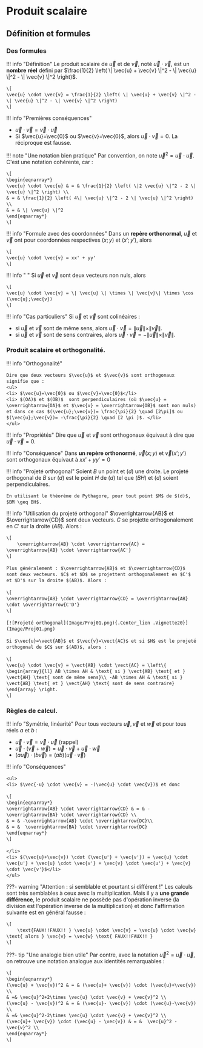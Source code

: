 # Produit scalaire

## Définition et formules


### Des formules

!!! info "Définition"
    Le produit scalaire  de $\vec{u}$ et de $\vec{v}$, noté $\vec{u} \cdot \vec{v}$, est un **nombre réel** défini par $\frac{1}{2} \left( \| \vec{u} + \vec{v} \|^2 - \| \vec{u} \|^2 - \| \vec{v} \|^2 \right)$.

    \[
    \vec{u} \cdot \vec{v} = \frac{1}{2} \left( \| \vec{u} + \vec{v} \|^2 - \| \vec{u} \|^2 - \| \vec{v} \|^2 \right)
    \]


!!! info "Premières conséquences"
    <ul>
    <li> $\vec{u} \cdot \vec{v} = \vec{v} \cdot \vec{u}$</li>
    <li> Si $\vec{u}=\vec{0}$ ou $\vec{v}=\vec{0}$, alors $\vec{u} \cdot \vec{v}=0$. La réciproque est fausse.</li>
    </ul>



!!! note "Une notation bien pratique"
    Par convention, on note $\vec{u}^2=\vec{u} \cdot \vec{u}$. C'est une notation cohérente, car :

    \[
    \begin{eqnarray*}
    \vec{u} \cdot \vec{u} & = & \frac{1}{2} \left( \|2 \vec{u} \|^2 - 2 \| \vec{u} \|^2 \right) \\
    & = & \frac{1}{2} \left( 4\| \vec{u} \|^2 - 2 \| \vec{u} \|^2 \right) \\
    & = & \| \vec{u} \|^2
    \end{eqnarray*}
    \]



!!! info "Formule avec des coordonnées"
    Dans un **repère orthonormal**, $\vec{u}$ et $\vec{v}$ ont pour coordonnées respectives $(x;y)$ et $(x';y')$, alors 

    \[
    \vec{u} \cdot \vec{v} = xx' + yy'
    \]

!!! info " "
    Si $\vec{u}$ et $\vec{v}$ sont deux vecteurs non nuls, alors

    \[
    \vec{u} \cdot \vec{v} = \| \vec{u} \| \times \| \vec{v}\| \times \cos (\vec{u};\vec{v})
    \]

!!! info "Cas particuliers"
    Si $\vec{u}$ et $\vec{v}$ sont colinéaires :
    <ul>
    <li> si $\vec{u}$ et $\vec{v}$ sont de même sens, alors $\vec{u} \cdot \vec{v} = \| \vec{u} \| \times \| \vec{v}\|$.</li>
    <li> si $\vec{u}$ et $\vec{v}$ sont de sens contraires, alors $\vec{u} \cdot \vec{v} = - \| \vec{u} \| \times \| \vec{v}\|$.</li>
    </ul>


### Produit scalaire et orthogonalité.

!!! info "Orthogonalité"
    
    Dire que deux vecteurs $\vec{u}$ et $\vec{v}$ sont orthogonaux signifie que :
    <ul>
    <li> $\vec{u}=\vec{0}$ ou $\vec{v}=\vec{0}$</li>
    <li> $(OA)$ et $(OB)$  sont perpendiculaires (où $\vec{u} = \overrightarrow{OA}$ et $\vec{v} = \overrightarrow{OB}$ sont non nuls) et dans ce cas $(\vec{u};\vec{v})= \frac{\pi}{2} \quad [2\pi]$ ou $(\vec{u};\vec{v})= -\frac{\pi}{2} \quad [2 \pi ]$. </li>
    </ul>


!!! info "Propriétés"
    Dire que $\vec{u}$ et $\vec{v}$ sont orthogonaux équivaut à dire que $\vec{u} \cdot \vec{v} = 0$.




!!! info "Conséquence"
    Dans **un repère orthonormé**, $\vec{u}(x;y)$ et $\vec{v}(x';y')$ sont orthogonaux équivaut à 
    $xx'+yy'=0$



!!! info "Projeté orthogonal"
    Soient $B$ un point et $(d)$ une droite. Le projeté orthogonal de $B$ sur $(d)$ est le point $H$ de $(d)$ tel que $(BH)$ et $(d)$ soient perpendiculaires.

    En utilisant le théorème de Pythagore, pour tout point $M$ de $(d)$, $BM \geq BH$.


!!! info "Utilisation du projeté orthogonal"
    $\overrightarrow{AB}$ et $\overrightarrow{CD}$ sont deux vecteurs. $C$ se projette orthogonalement en $C'$ sur la droite $(AB)$. Alors :

    \[
        \overrightarrow{AB} \cdot \overrightarrow{AC} = \overrightarrow{AB} \cdot \overrightarrow{AC'}
    \]

    Plus généralement : $\overrightarrow{AB}$ et $\overrightarrow{CD}$ sont deux vecteurs. $C$ et $D$ se projettent orthogonalement en $C'$ et $D'$ sur la droite $(AB)$. Alors :
    
    \[
    \overrightarrow{AB} \cdot \overrightarrow{CD} = \overrightarrow{AB} \cdot \overrightarrow{C'D'}
    \]

    [![Projeté orthogonal](Image/Proj01.png){.Center_lien .Vignette20}](Image/Proj01.png)

    Si $\vec{u}=\vect{AB}$ et $\vec{v}=\vect{AC}$ et si $H$ est le projeté orthogonal de $C$ sur $(AB)$, alors :
    
    \[
    \vec{u} \cdot \vec{v} = \vect{AB} \cdot \vect{AC} = \left\{ \begin{array}{ll} AB \times AH & \text{ si } \vect{AB} \text{ et } \vect{AH} \text{ sont de même sens}\\ -AB \times AH & \text{ si } \vect{AB} \text{ et } \vect{AH} \text{ sont de sens contraire} \end{array} \right.
    \]


### Règles de calcul.

!!! info "Symétrie, linéarité"
    Pour tous vecteurs $\vec{u},\vec{v}$ et $\vec{w}$ et pour tous réels $a$ et $b$ :
    <ul>
    <li> $\vec{u} \cdot \vec{v} = \vec{v} \cdot \vec{u}$ (rappel)</li>
    <li> $\vec{u} \cdot \left( \vec{v} + \vec{w} \right) = \vec{u} \cdot \vec{v}+ \vec{u} \cdot \vec{w}$</li>
    <li> $(a\vec{u}) \cdot (b\vec{v}) = (ab)(\vec{u} \cdot \vec{v})$</li>
    </ul>


!!! info "Conséquences"

    <ul>
    <li> $\vec{-u} \cdot \vec{v} = -(\vec{u} \cdot \vec{v})$ et donc 
    
    \[
    \begin{eqnarray*}
    \overrightarrow{AB} \cdot \overrightarrow{CD} & = & -\overrightarrow{BA} \cdot \overrightarrow{CD} \\
    & = & -\overrightarrow{AB} \cdot \overrightarrow{DC}\\
    & = &  \overrightarrow{BA} \cdot \overrightarrow{DC}
    \end{eqnarray*}
    \]

    </li>
    <li> $(\vec{u}+\vec{v}) \cdot (\vec{u'} + \vec{v'}) = \vec{u} \cdot \vec{u'} + \vec{u} \cdot \vec{v'} + \vec{v} \cdot \vec{u'} + \vec{v} \cdot \vec{v'}$</li>
    </ul>

???- warning "Attention : si semblable et pourtant si différent !"
    Les calculs  sont très semblables à ceux avec la multiplication. Mais il y a **une grande différence**, le produit scalaire ne possède pas d'opération inverse (la division est l'opération inverse de la multiplication) et donc l'affirmation suivante est en général fausse :
    
    \[
        \text{FAUX!!FAUX!! } \vec{u} \cdot \vec{v} = \vec{u} \cdot \vec{w} \text{ alors } \vec{v} = \vec{w} \text{ FAUX!!FAUX!! }
    \]

???- tip "Une analogie bien utile"
    Par contre, avec la notation $\vec{u}^2=\vec{u} \cdot \vec{u}$, on retrouve une notation analogue aux identités remarquables :
    
    \[
    \begin{eqnarray*}
    (\vec{u} + \vec{v})^2 & = & (\vec{u}+ \vec{v}) \cdot (\vec{u}+\vec{v}) \\
    & =& \vec{u}^2+2\times \vec{u} \cdot \vec{v} + \vec{v}^2 \\
    (\vec{u} - \vec{v})^2 & = & (\vec{u}- \vec{v}) \cdot (\vec{u}-\vec{v}) \\
    & =& \vec{u}^2-2\times \vec{u} \cdot \vec{v} + \vec{v}^2 \\
    (\vec{u}+ \vec{v}) \cdot (\vec{u} - \vec{v}) & = &  \vec{u}^2 - \vec{v}^2 \\
    \end{eqnarray*}
    \]